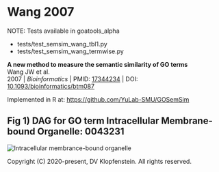 # Wang 2007
NOTE: Tests available in goatools_alpha
* tests/test_semsim_wang_tbl1.py
* tests/test_semsim_wang_termwise.py
 
**A new method to measure the semantic similarity of GO terms**   
Wang JW et al.     
2007 | _Bioinformatics_ | PMID: [17344234](https://pubmed.ncbi.nlm.nih.gov/17344234/) | DOI: [10.1093/bioinformatics/btm087](https://academic.oup.com/bioinformatics/article/23/10/1274/197095)    

Implemented in R at: https://github.com/YuLab-SMU/GOSemSim

## Fig 1) DAG for GO term Intracellular Membrane-bound Organelle: 0043231
![Intracellular membrance-bound organelle](fig1_r1.png)


Copyright (C) 2020-present, DV Klopfenstein. All rights reserved.
